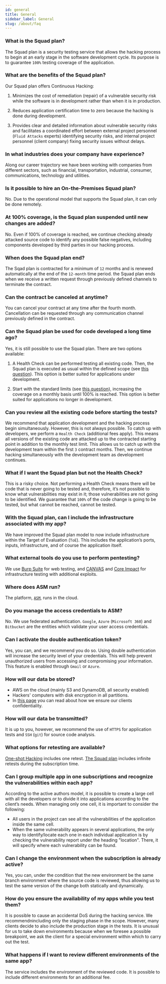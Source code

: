 ```yaml
---
id: general
title: General
sidebar_label: General
slug: /about/faq
---
```


### What is the Squad plan?
The Squad plan is
a security testing service
that allows the hacking process
to begin at an early stage
in the software development cycle.
Its purpose is to guarantee
`100%` testing coverage of the application.


### What are the benefits of the Squad plan?
Our Squad plan offers
Continuous Hacking:
1. Minimizes the cost of remediation (repair)
of a vulnerable security risk
while the software is in development
rather than when it is in production.

1. Reduces application certification time to zero
because the hacking is done during development.

1. Provides clear and detailed information
about vulnerable security risks
and facilitates a coordinated effort
between external project personnel
(`Fluid Attacks` experts)
identifying security risks,
and internal project personnel
(client company)
fixing security issues without delays.

### In what industries does your company have experience?
Along our career trajectory
we have been working with companies
from different sectors,
such as financial, transportation,
industrial, consumer, communications,
technology and utilities.

### Is it possible to hire an On-the-Premises Squad plan?
No.
Due to the operational model
that supports the Squad plan,
it can only be done remotely.

### At 100% coverage, is the Squad plan suspended until new changes are added?
No.
Even if 100% of coverage is reached,
we continue checking
already attacked source code
to identify any possible false negatives,
including components developed
by third parties in our hacking process.

### When does the Squad plan end?
The Sqad plan is contracted
for a minimum of `12` months
and is renewed automatically
at the end of the `12-month` time period.
the Squad plan ends
when we receive a written request
through previously defined channels
to terminate the contract.

### Can the contract be canceled at anytime?
You can cancel your contract
at any time after the fourth month.
Cancellation can be requested
through any communication channel
previously defined in the contract.

### Can the Squad plan be used for code developed a long time ago?
Yes,
it is still possible
to use the Squad plan.
There are two
options available:

1. A Health Check can be performed
testing all existing code.
Then,
the Squad plan is executed as usual
within the defined scope
(see [this question](/about/faq/speed#how-are-development-cycles-not-slowed-down-by-manual-reviews)).
This option is better suited
for applications under development.

1. Start with the standard limits
(see [this question](/about/faq/speed#does-the-squad-plan-use-automated-tools-or-is-it-a-manual-process)),
increasing the coverage
on a monthly basis
until 100% is reached.
This option is better suited
for applications
no longer in development.

### Can you review all the existing code before starting the tests?
We recommend
that application development
and the hacking process
begin simultaneously.
However,
this is not always possible.
To catch up with developers,
we perform a `Health Check`
(additional fees apply).
This means all versions of the existing code
are attacked
up to the contracted starting point
in addition to the monthly test limit.
This allows us to catch up
with the development team
within the first `3` contract months.
Then,
we continue hacking simultaneously
with the development team
as development continues.

### What if I want the Squad plan but not the Health Check?
This is a risky choice.
Not performing a Health Check
means there will be code
that is never going to be tested and,
therefore,
it’s not possible to know
what vulnerabilities may exist in it;
those vulnerabilities
are not going to be identified.
We guarantee
that `100%` of the code change
is going to be tested,
but what cannot be reached,
cannot be tested.

### With the Squad plan, can I include the infrastructure associated with my app?
We have improved the Squad plan model
to now include infrastructure
within the Target of Evaluation (`ToE`).
This includes the application’s ports,
inputs, infrastructure,
and of course
the application itself.

### What external tools do you use to perform pentesting?
We use [Burp Suite](https://portswigger.net/burp)
for web testing,
and [CANVAS](https://www.immunityinc.com/products/canvas/)
and [Core Impact](https://www.coresecurity.com/products/core-impact)
for infrastructure testing
with additional exploits.

### Where does ASM run?
The platform,
[`ASM`](https://fluidattacks.com/categories/asm/),
runs in the cloud.

### Do you manage the access credentials to ASM?
No.
We use federated authentication.
`Google`, `Azure` (`Microsoft 360`)
and `Bitbucket`
are the entities which validate
your user access credentials.

### Can I activate the double authentication token?
Yes,
you can,
and we recommend you do so.
Using double authentication
will increase the security level
of your credentials.
This will help prevent unauthorized users
from accessing and compromising your information.
This feature is enabled
through `Gmail` or `Azure`.

### How will our data be stored?
- AWS on the cloud (mainly S3 and DynamoDB, all security enabled)
- Hackers' computers with disk encryption in all partitions.
- In [this page](/about/security/confidentiality/encryption-rest)
  you can read
  about how we ensure
  our clients confidentiality.

### How will our data be transmitted?
It is up to you,
however,
we recommend the use of `HTTPS`
for application tests
and `SSH` (`git`)
for source code analysis.

### What options for retesting are available?
[One-shot Hacking](https://fluidattacks.com/services/one-shot-hacking)
includes one retest.
[The Squad plan](https://fluidattacks.com/services/continuous-hacking/)
includes infinite retests
during the subscription time.

### Can I group multiple app in one subscriptions and recognize the vulnerabilities within each app?
According to the active authors model,
it is possible to create
a large cell with all the developers
or to divide it into applications
according to the client’s needs.
When managing only one cell,
it is important to consider
the following:
- All users in the project
  can see all the vulnerabilities
  of the application
  inside the same cell.
- When the same vulnerability
  appears in several applications,
  the only way to
  identify/locate each one
  in each individual application
  is by checking the vulnerability report
  under the heading "location".
  There,
  it will specify
  where each vulnerability
  can be found.

### Can I change the environment when the subscription is already active?
Yes,
you can,
under the condition
that the new environment
be the same branch environment
where the source code is reviewed,
thus allowing us
to test the same version
of the change
both statically and dynamically.

### How do you ensure the availability of my apps while you test them?
It is possible to cause
an accidental DoS
during the hacking service.
We recommendnincluding only
the staging phase in the scope.
However,
many clients decide
to also include
the production stage
in the tests.
It is unusual for us
to take down environments
because when we foresee
a possible breakpoint,
we ask the client
for a special environment
within which to carry out the test.

### What happens if I want to review different environments of the same app?
The service includes
the environment of the reviewed code.
It is possible to include
different environments
for an additional fee.
